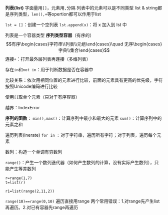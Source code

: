**列表(list)**
字面量用`[]`，元素用`,`分隔
列表中的元素可以是不同类型
list & string都是序列类型，`len(),+`等opertion都可以作用于list

`lst = []`：创建一个空列表
`lst.append(x)`：将 x 加入到 lst 中

列表是一个容器类型
**序列类型容器**（有序的）
$$有序\begin{cases}字符串\\列表\\元组\end{cases}\quad 无序\begin{cases}字典\\集合\end{cases}$$
连接`+`：打开最外层列表再连接（多维列表）

存在`in`和`not in`：用于判断数据是否在容器中

比较关系：依次用相同位置的元素进行比较，前面的元素具有更高的优先级，字符按照Unicode编码进行比较

使用`[]`取单个元素（只对于有序容器）

越界：IndexError

**序列的函数**：
`min(),max()`：计算序列中最小和最大的元素
`sum()`：计算序列中的元素之和

遍历列表(inerate)
`for in :`
对于字符串，遍历所有字符；对于列表，遍历每个元素

数列：构造一个单调有穷数列

`range()`：产生一个数列迭代器（如何产生数列的计算，没有实际产生数列），只能产生等差数列

```
r=range(1,7)
t=list(r)

r1=list(range(2,11,2))
```
`range(10)==range(0,10)`
遍历直接用range
两个常用错误：1.对range先产生list再遍历。2.对已有容器先range再遍历


